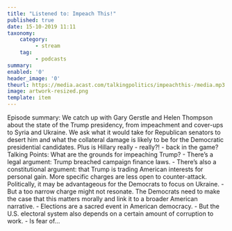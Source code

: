 ```yaml
---
title: "Listened to: Impeach This!"
published: true
date: 15-10-2019 11:11
taxonomy:
    category:
         - stream
    tag:
         - podcasts
summary:
enabled: '0'
header_image: '0'
theurl: https://media.acast.com/talkingpolitics/impeachthis-/media.mp3
image: artwork-resized.png
template: item
---
```

 
Episode summary: We catch up with Gary Gerstle and Helen Thompson about the state of the Trump presidency, from impeachment and cover-ups to Syria and Ukraine. We ask what it would take for Republican senators to desert him and what the collateral damage is likely to be for the Democratic presidential candidates. Plus is Hillary really - really?! - back in the game? Talking Points: What are the grounds for impeaching Trump? - There’s a legal argument: Trump breached campaign finance laws. - There’s also a constitutional argument: that Trump is trading American interests for personal gain. More specific charges are less open to counter-attack. Politically, it may be advantageous for the Democrats to focus on Ukraine. - But a too narrow charge might not resonate. The Democrats need to make the case that this matters morally and link it to a broader American narrative. - Elections are a sacred event in American democracy. - But the U.S. electoral system also depends on a certain amount of corruption to work. - Is fear of…
